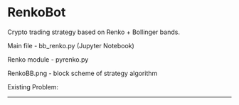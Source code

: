# RenkoBot

Crypto trading strategy based on Renko + Bollinger bands.

Main file  - bb_renko.py (Jupyter Notebook)

Renko module - pyrenko.py

RenkoBB.png - block scheme of strategy algorithm

Existing Problem:
- - - 
